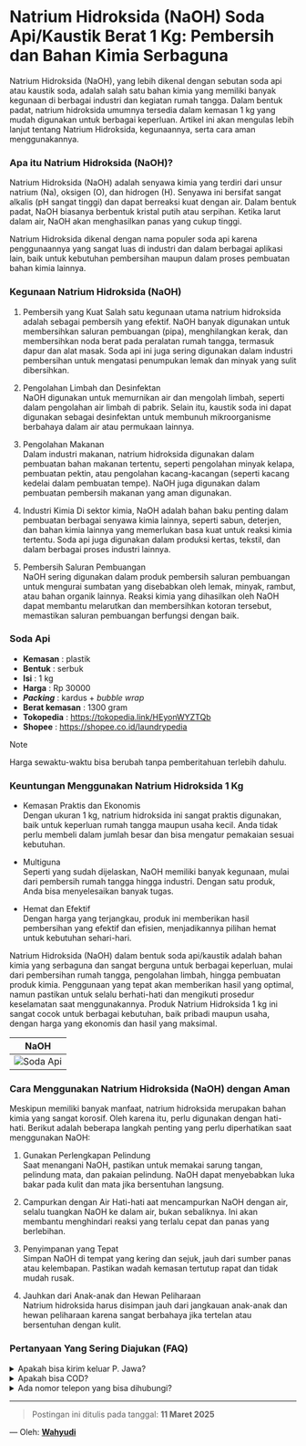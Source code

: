 # Natrium Hidroksida (NaOH) Soda Api/Kaustik Berat 1 Kg: Pembersih dan Bahan Kimia Serbaguna

Natrium Hidroksida (NaOH), yang lebih dikenal dengan sebutan soda api atau kaustik soda, adalah salah satu bahan kimia yang memiliki banyak kegunaan di berbagai industri dan kegiatan rumah tangga. Dalam bentuk padat, natrium hidroksida umumnya tersedia dalam kemasan 1 kg yang mudah digunakan untuk berbagai keperluan. Artikel ini akan mengulas lebih lanjut tentang Natrium Hidroksida, kegunaannya, serta cara aman menggunakannya.

### Apa itu Natrium Hidroksida (NaOH)?

Natrium Hidroksida (NaOH) adalah senyawa kimia yang terdiri dari unsur natrium (Na), oksigen (O), dan hidrogen (H). Senyawa ini bersifat sangat alkalis (pH sangat tinggi) dan dapat berreaksi kuat dengan air. Dalam bentuk padat, NaOH biasanya berbentuk kristal putih atau serpihan. Ketika larut dalam air, NaOH akan menghasilkan panas yang cukup tinggi.

Natrium Hidroksida dikenal dengan nama populer soda api karena penggunaannya yang sangat luas di industri dan dalam berbagai aplikasi lain, baik untuk kebutuhan pembersihan maupun dalam proses pembuatan bahan kimia lainnya.

### Kegunaan Natrium Hidroksida (NaOH)

1. Pembersih yang Kuat
Salah satu kegunaan utama natrium hidroksida adalah sebagai pembersih yang efektif. NaOH banyak digunakan untuk membersihkan saluran pembuangan (pipa), menghilangkan kerak, dan membersihkan noda berat pada peralatan rumah tangga, termasuk dapur dan alat masak. Soda api ini juga sering digunakan dalam industri pembersihan untuk mengatasi penumpukan lemak dan minyak yang sulit dibersihkan.

2. Pengolahan Limbah dan Desinfektan  
NaOH digunakan untuk memurnikan air dan mengolah limbah, seperti dalam pengolahan air limbah di pabrik. Selain itu, kaustik soda ini dapat digunakan sebagai desinfektan untuk membunuh mikroorganisme berbahaya dalam air atau permukaan lainnya.

3. Pengolahan Makanan  
Dalam industri makanan, natrium hidroksida digunakan dalam pembuatan bahan makanan tertentu, seperti pengolahan minyak kelapa, pembuatan pektin, atau pengolahan kacang-kacangan (seperti kacang kedelai dalam pembuatan tempe). NaOH juga digunakan dalam pembuatan pembersih makanan yang aman digunakan.

4. Industri Kimia
Di sektor kimia, NaOH adalah bahan baku penting dalam pembuatan berbagai senyawa kimia lainnya, seperti sabun, deterjen, dan bahan kimia lainnya yang memerlukan basa kuat untuk reaksi kimia tertentu. Soda api juga digunakan dalam produksi kertas, tekstil, dan dalam berbagai proses industri lainnya.

5. Pembersih Saluran Pembuangan  
NaOH sering digunakan dalam produk pembersih saluran pembuangan untuk mengurai sumbatan yang disebabkan oleh lemak, minyak, rambut, atau bahan organik lainnya. Reaksi kimia yang dihasilkan oleh NaOH dapat membantu melarutkan dan membersihkan kotoran tersebut, memastikan saluran pembuangan berfungsi dengan baik.

### Soda Api
- **Kemasan** : plastik
- **Bentuk** : serbuk
- **Isi** : 1 kg
- **Harga** : Rp 30000
- **_Packing_** : kardus + _bubble wrap_
- **Berat kemasan** : 1300 gram
- **Tokopedia** : https://tokopedia.link/HEyonWYZTQb
- **Shopee** : https://shopee.co.id/laundrypedia
  
> [!NOTE]
> Harga sewaktu-waktu bisa berubah tanpa pemberitahuan terlebih dahulu.

### Keuntungan Menggunakan Natrium Hidroksida 1 Kg

- Kemasan Praktis dan Ekonomis  
Dengan ukuran 1 kg, natrium hidroksida ini sangat praktis digunakan, baik untuk keperluan rumah tangga maupun usaha kecil. Anda tidak perlu membeli dalam jumlah besar dan bisa mengatur pemakaian sesuai kebutuhan.

- Multiguna  
Seperti yang sudah dijelaskan, NaOH memiliki banyak kegunaan, mulai dari pembersih rumah tangga hingga industri. Dengan satu produk, Anda bisa menyelesaikan banyak tugas.

- Hemat dan Efektif  
Dengan harga yang terjangkau, produk ini memberikan hasil pembersihan yang efektif dan efisien, menjadikannya pilihan hemat untuk kebutuhan sehari-hari.

Natrium Hidroksida (NaOH) dalam bentuk soda api/kaustik adalah bahan kimia yang serbaguna dan sangat berguna untuk berbagai keperluan, mulai dari pembersihan rumah tangga, pengolahan limbah, hingga pembuatan produk kimia. Penggunaan yang tepat akan memberikan hasil yang optimal, namun pastikan untuk selalu berhati-hati dan mengikuti prosedur keselamatan saat menggunakannya. Produk Natrium Hidroksida 1 kg ini sangat cocok untuk berbagai kebutuhan, baik pribadi maupun usaha, dengan harga yang ekonomis dan hasil yang maksimal.


| NaOH | 
| ------------- | 
| ![Soda Api](https://qph.cf2.quoracdn.net/main-qimg-dd837bb85d8103ae25833e269c77d960)  | 

### Cara Menggunakan Natrium Hidroksida (NaOH) dengan Aman

Meskipun memiliki banyak manfaat, natrium hidroksida merupakan bahan kimia yang sangat korosif. Oleh karena itu, perlu digunakan dengan hati-hati. Berikut adalah beberapa langkah penting yang perlu diperhatikan saat menggunakan NaOH:

1. Gunakan Perlengkapan Pelindung  
Saat menangani NaOH, pastikan untuk memakai sarung tangan, pelindung mata, dan pakaian pelindung. NaOH dapat menyebabkan luka bakar pada kulit dan mata jika bersentuhan langsung.

2. Campurkan dengan Air Hati-hati
aat mencampurkan NaOH dengan air, selalu tuangkan NaOH ke dalam air, bukan sebaliknya. Ini akan membantu menghindari reaksi yang terlalu cepat dan panas yang berlebihan.

3. Penyimpanan yang Tepat  
Simpan NaOH di tempat yang kering dan sejuk, jauh dari sumber panas atau kelembapan. Pastikan wadah kemasan tertutup rapat dan tidak mudah rusak.

4. Jauhkan dari Anak-anak dan Hewan Peliharaan  
Natrium hidroksida harus disimpan jauh dari jangkauan anak-anak dan hewan peliharaan karena sangat berbahaya jika tertelan atau bersentuhan dengan kulit.


### Pertanyaan Yang Sering Diajukan (FAQ)
<details>
<summary>Apakah bisa kirim keluar P. Jawa?</summary>
Bisa bang, tapi harus dicek dahulu ekspedisinya 
</details>
<details>
<summary>Apakah bisa COD?</summary>
COD hanya ongkos kirim. Anda bisa COD barang+ongkir melalui marketplace
</details>
<details>
<summary>Ada nomor telepon yang bisa dihubungi?</summary>
Silahkan Whatsapp ke nomor [085773009666](https://wa.me/6285773009666)
</details>

---
> Postingan ini ditulis pada tanggal: **11 Maret 2025**

— Oleh: [**Wahyudi**](/blog/author/wahyudi.html)
